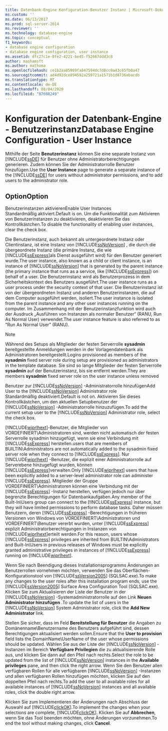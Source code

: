 ```yaml
---
title: Datenbank-Engine Konfiguration-Benutzer Instanz | Microsoft-Dokumentation
ms.custom: ''
ms.date: 06/13/2017
ms.prod: sql-server-2014
ms.reviewer: ''
ms.technology: database-engine
ms.topic: conceptual
f1_keywords:
- database engine configuration
- database engine configuration, user instance
ms.assetid: dfc27c1e-0fe2-4221-bed5-f52667ddd3c8
author: mashamsft
ms.author: mathoma
ms.openlocfilehash: ce1b2aa85989fa847594dc7d8cc8a43c65fb0a47
ms.sourcegitcommit: ad4d92dce894592a259721a1571b1d8736abacdb
ms.translationtype: MT
ms.contentlocale: de-DE
ms.lasthandoff: 08/04/2020
ms.locfileid: "87608249"
---
```

# <a name="database-engine-configuration---user-instance"></a><span data-ttu-id="15660-102">Konfiguration der Datenbank-Engine - Benutzerinstanz</span><span class="sxs-lookup"><span data-stu-id="15660-102">Database Engine Configuration - User Instance</span></span>
  <span data-ttu-id="15660-103">Mithilfe der Seite **Benutzerinstanz** können Sie eine separate Instanz von [!INCLUDE[ssDE](../../includes/ssde-md.md)] für Benutzer ohne Administratorberechtigungen generieren. Zudem können Sie der Administratorrolle Benutzer hinzufügen.</span><span class="sxs-lookup"><span data-stu-id="15660-103">Use the **User Instance** page to generate a separate instance of the [!INCLUDE[ssDE](../../includes/ssde-md.md)] for users without administrator permissions, and to add users to the administrator role.</span></span>  
  
## <a name="option"></a><span data-ttu-id="15660-104">Option</span><span class="sxs-lookup"><span data-stu-id="15660-104">Option</span></span>  
 <span data-ttu-id="15660-105">Benutzerinstanzen aktivieren</span><span class="sxs-lookup"><span data-stu-id="15660-105">Enable User Instances</span></span>  
 <span data-ttu-id="15660-106">Standardmäßig aktiviert.</span><span class="sxs-lookup"><span data-stu-id="15660-106">Default is on.</span></span> <span data-ttu-id="15660-107">Um die Funktionalität zum Aktivieren von Benutzerinstanzen zu deaktivieren, deaktivieren Sie das Kontrollkästchen.</span><span class="sxs-lookup"><span data-stu-id="15660-107">To disable the functionality of enabling user instances, clear the check box.</span></span>  
  
 <span data-ttu-id="15660-108">Die Benutzerinstanz, auch bekannt als untergeordnete Instanz oder Clientinstanz, ist eine Instanz von [!INCLUDE[ssNoVersion](../../includes/ssnoversion-md.md)] , die durch die übergeordnete Instanz (die primäre Instanz, die wie [!INCLUDE[ssExpress](../../includes/ssexpress-md.md)]als Dienst ausgeführt wird) für den Benutzer generiert wurde.</span><span class="sxs-lookup"><span data-stu-id="15660-108">The user instance, also known as a child or client instance, is an instance of [!INCLUDE[ssNoVersion](../../includes/ssnoversion-md.md)] that is generated by the parent instance (the primary instance that runs as a service, like [!INCLUDE[ssExpress](../../includes/ssexpress-md.md)]) on behalf of a user.</span></span> <span data-ttu-id="15660-109">Die Benutzerinstanz wird als Benutzerprozess in dem Sicherheitskontext des Benutzers ausgeführt.</span><span class="sxs-lookup"><span data-stu-id="15660-109">The user instance runs as a user process under the security context of that user.</span></span> <span data-ttu-id="15660-110">Die Benutzerinstanz ist von der übergeordneten Instanz und anderen Benutzerinstanzen, die auf dem Computer ausgeführt werden, isoliert.</span><span class="sxs-lookup"><span data-stu-id="15660-110">The user instance is isolated from the parent instance and any other user instances running on the computer.</span></span> <span data-ttu-id="15660-111">Im Zusammenhang mit der Benutzerinstanzfunktion wird auch der Ausdruck „Ausführen von Instanzen als normaler Benutzer“ (RANU, Run As Normal User) verwendet.</span><span class="sxs-lookup"><span data-stu-id="15660-111">The user instance feature is also referred to as "Run As Normal User" (RANU).</span></span>  
  
> [!NOTE]  
>  <span data-ttu-id="15660-112">Während des Setups als Mitglieder der festen Serverrolle **sysadmin** bereitgestellte Anmeldungen werden in der Vorlagendatenbank als Administratoren bereitgestellt.</span><span class="sxs-lookup"><span data-stu-id="15660-112">Logins provisioned as members of the **sysadmin** fixed server role during setup are provisioned as administrators in the template database.</span></span> <span data-ttu-id="15660-113">Sie sind so lange Mitglieder der festen Serverrolle **sysadmin** auf der Benutzerinstanz, bis sie entfernt werden.</span><span class="sxs-lookup"><span data-stu-id="15660-113">They are members **sysadmin** fixed server role on the user instance unless removed</span></span>  
  
 <span data-ttu-id="15660-114">Benutzer zur [!INCLUDE[ssNoVersion](../../includes/ssnoversion-md.md)] -Administratorrolle hinzufügen</span><span class="sxs-lookup"><span data-stu-id="15660-114">Add User to the [!INCLUDE[ssNoVersion](../../includes/ssnoversion-md.md)] Administrator role</span></span>  
 <span data-ttu-id="15660-115">Standardmäßig deaktiviert.</span><span class="sxs-lookup"><span data-stu-id="15660-115">Default is not on.</span></span> <span data-ttu-id="15660-116">Aktivieren Sie dieses Kontrollkästchen, um den aktuellen Setupbenutzer der [!INCLUDE[ssNoVersion](../../includes/ssnoversion-md.md)] -Administratorrolle hinzuzufügen.</span><span class="sxs-lookup"><span data-stu-id="15660-116">To add the current setup user to the [!INCLUDE[ssNoVersion](../../includes/ssnoversion-md.md)] Administrator role, select the check box.</span></span>  
  
 [!INCLUDE[wiprlhext](../../includes/wiprlhext-md.md)]<span data-ttu-id="15660-117">-Benutzer, die Mitglieder von VORDEFINIERT\Administratoren sind, werden nicht automatisch der festen Serverrolle sysadmin hinzugefügt, wenn sie eine Verbindung mit [!INCLUDE[ssExpress](../../includes/ssexpress-md.md)] herstellen.</span><span class="sxs-lookup"><span data-stu-id="15660-117">users that are members of BUILTIN\Administrators are not automatically added to the sysadmin fixed server role when they connect to [!INCLUDE[ssExpress](../../includes/ssexpress-md.md)].</span></span> <span data-ttu-id="15660-118">Nur [!INCLUDE[wiprlhext](../../includes/wiprlhext-md.md)] -Benutzer, die explizit einer Administratorrolle auf Serverebene hinzugefügt wurden, können [!INCLUDE[ssExpress](../../includes/ssexpress-md.md)]verwalten.</span><span class="sxs-lookup"><span data-stu-id="15660-118">Only [!INCLUDE[wiprlhext](../../includes/wiprlhext-md.md)] users that have been explicitly added to a server-level administrator role can administer [!INCLUDE[ssExpress](../../includes/ssexpress-md.md)].</span></span> <span data-ttu-id="15660-119">Mitglieder der Gruppe VORDEFINIERT\Administratoren können eine Verbindung mit der [!INCLUDE[ssExpress](../../includes/ssexpress-md.md)] -Instanz herstellen, verfügen jedoch nur über begrenzte Berechtigungen für Datenbankaufgaben.</span><span class="sxs-lookup"><span data-stu-id="15660-119">Any member of the Built-In\Users group can connect to the [!INCLUDE[ssExpress](../../includes/ssexpress-md.md)] instance, but they will have limited permissions to perform database tasks.</span></span> <span data-ttu-id="15660-120">Daher müssen Benutzern, deren [!INCLUDE[ssExpress](../../includes/ssexpress-md.md)] -Berechtigungen in früheren Versionen von Windows von VORDEFINIERT\Administratoren und VORDEFINIERT\Benutzer vererbt wurden, unter [!INCLUDE[ssExpress](../../includes/ssexpress-md.md)] explizit Administratorberechtigungen in Instanzen von [!INCLUDE[wiprlhext](../../includes/wiprlhext-md.md)]erteilt werden.</span><span class="sxs-lookup"><span data-stu-id="15660-120">For this reason, users whose [!INCLUDE[ssExpress](../../includes/ssexpress-md.md)] privileges are inherited from BUILTIN\Administrators and Built-In\Users in previous releases of Windows must be explicitly granted administrative privileges in instances of [!INCLUDE[ssExpress](../../includes/ssexpress-md.md)] running on [!INCLUDE[wiprlhext](../../includes/wiprlhext-md.md)].</span></span>  
  
 <span data-ttu-id="15660-121">Wenn Sie nach Beendigung dieses Installationsprogramms Änderungen an Benutzerrollen vornehmen möchten, verwenden Sie das Oberflächen-Konfigurationstool von [!INCLUDE[ssVersion2005](../../includes/ssversion2005-md.md)] (SQLSAC.exe).</span><span class="sxs-lookup"><span data-stu-id="15660-121">To make any changes to the user roles after this installation program ends, use the [!INCLUDE[ssVersion2005](../../includes/ssversion2005-md.md)] Surface Area Configuration Tool (SQLSAC.exe).</span></span> <span data-ttu-id="15660-122">Klicken Sie zum Aktualisieren der Liste der Benutzer in der [!INCLUDE[ssNoVersion](../../includes/ssnoversion-md.md)] -Systemadministratorrolle auf den Link **Neuen Administrator hinzufügen** .</span><span class="sxs-lookup"><span data-stu-id="15660-122">To update the list of users in the [!INCLUDE[ssNoVersion](../../includes/ssnoversion-md.md)] System Administrator role, click the **Add New Administrator** link.</span></span>  
  
 <span data-ttu-id="15660-123">Stellen Sie sicher, dass im Feld **Bereitstellung für Benutzer** die Angaben zu Domänenname\Benutzername des Benutzers aufgeführt sind, dessen Berechtigungen aktualisiert werden sollen.</span><span class="sxs-lookup"><span data-stu-id="15660-123">Ensure that the **User to provision** field lists the DomainName\UserName of the user whose permissions should be updated.</span></span> <span data-ttu-id="15660-124">Wählen Sie aus der Liste der [!INCLUDE[ssNoVersion](../../includes/ssnoversion-md.md)] -Instanzen im Bereich **Verfügbare Privilegien** die zu aktualisierende Rolle aus, und klicken Sie dann auf den Pfeil nach rechts.</span><span class="sxs-lookup"><span data-stu-id="15660-124">Select the role to be updated from the list of [!INCLUDE[ssNoVersion](../../includes/ssnoversion-md.md)] instances in the **Available privileges** pane, and then click the right arrow.</span></span> <span data-ttu-id="15660-125">Wenn Sie den Benutzer allen verfügbaren Rollen für alle verfügbaren [!INCLUDE[ssNoVersion](../../includes/ssnoversion-md.md)] -Instanzen und allen verfügbaren Rollen hinzufügen möchten, klicken Sie auf den doppelten Pfeil nach rechts.</span><span class="sxs-lookup"><span data-stu-id="15660-125">To add the user to all available roles for all available instances of [!INCLUDE[ssNoVersion](../../includes/ssnoversion-md.md)] instances and all available roles, click the double right arrow.</span></span>  
  
 <span data-ttu-id="15660-126">Klicken Sie zum Implementieren der Änderungen nach Abschluss der Auswahl auf [!INCLUDE[clickOK](../../includes/clickok-md.md)].</span><span class="sxs-lookup"><span data-stu-id="15660-126">To implement the changes when your selections are complete, [!INCLUDE[clickOK](../../includes/clickok-md.md)].</span></span> <span data-ttu-id="15660-127">Klicken Sie auf **Abbrechen**, wenn Sie das Tool beenden möchten, ohne Änderungen vorzunehmen.</span><span class="sxs-lookup"><span data-stu-id="15660-127">To end the tool without making changes, click **Cancel**.</span></span>  
  
  
